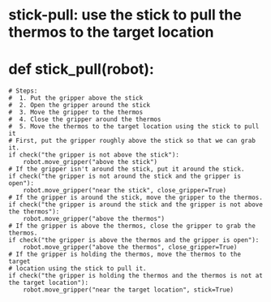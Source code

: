 # stick-pull: use the stick to pull the thermos to the target location
# def stick_pull(robot):
    # Steps:
    #  1. Put the gripper above the stick
    #  2. Open the gripper around the stick
    #  3. Move the gripper to the thermos
    #  4. Close the gripper around the thermos
    #  5. Move the thermos to the target location using the stick to pull it
    # First, put the gripper roughly above the stick so that we can grab it.
    if check("the gripper is not above the stick"):
        robot.move_gripper("above the stick")
    # If the gripper isn't around the stick, put it around the stick.
    if check("the gripper is not around the stick and the gripper is open"):
        robot.move_gripper("near the stick", close_gripper=True)
    # If the gripper is around the stick, move the gripper to the thermos.
    if check("the gripper is around the stick and the gripper is not above the thermos"):
        robot.move_gripper("above the thermos")
    # If the gripper is above the thermos, close the gripper to grab the thermos.
    if check("the gripper is above the thermos and the gripper is open"):
        robot.move_gripper("above the thermos", close_gripper=True)
    # If the gripper is holding the thermos, move the thermos to the target
    # location using the stick to pull it.
    if check("the gripper is holding the thermos and the thermos is not at the target location"):
        robot.move_gripper("near the target location", stick=True)